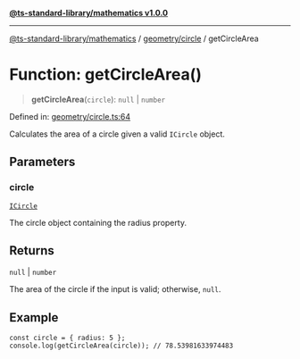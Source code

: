 [**@ts-standard-library/mathematics v1.0.0**](../../../README.md)

***

[@ts-standard-library/mathematics](../../../README.md) / [geometry/circle](../README.md) / getCircleArea

# Function: getCircleArea()

> **getCircleArea**(`circle`): `null` \| `number`

Defined in: [geometry/circle.ts:64](https://github.com/gabaudette/ts-stdlib/blob/ea80ba1db09c741e99f8cb19e94e5a29b81b623b/packages/mathematics/src/geometry/circle.ts#L64)

Calculates the area of a circle given a valid `ICircle` object.

## Parameters

### circle

[`ICircle`](../interfaces/ICircle.md)

The circle object containing the radius property.

## Returns

`null` \| `number`

The area of the circle if the input is valid; otherwise, `null`.

## Example

```
const circle = { radius: 5 };
console.log(getCircleArea(circle)); // 78.53981633974483
```
